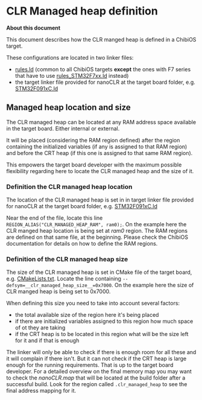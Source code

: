 # CLR Managed heap definition

**About this document**

This document describes how the CLR manged heap is defined in a ChibiOS target.

These configurations are located in two linker files: 
- [rules.ld](../../targets/CMSIS-OS/ChibiOS/common/rules.ld) (common to all ChibiOS targets **except** the ones with F7 series that have to use [rules_STM32F7xx.ld](../../targets/CMSIS-OS/ChibiOS/common/rules_STM32F7xx.ld) instead)
- the target linker file provided for nanoCLR at the target board folder, e.g. [STM32F091xC.ld](../../targets/CMSIS-OS/ChibiOS/ST_NUCLEO_F091RC/nanoCLR/STM32F091xC.ld)


## Managed heap location and size

The CLR managed heap can be located at any RAM address space available in the target board. Either internal or external.

It will be placed (considering the RAM region defined) after the region containing the initialized variables (if any is assigned to that RAM region) and before the CRT heap (if this one is assigned to that same RAM region).

This empowers the target board developer with the maximum possible flexibility regarding here to locate the CLR managed heap and the size of it.


### Definition the CLR managed heap location

The location of the CLR managed heap is set in in target linker file provided for nanoCLR at the target board folder, e.g. [STM32F091xC.ld](../../targets/CMSIS-OS/ChibiOS/ST_NUCLEO_F091RC/nanoCLR/STM32F091xC.ld)

Near the end of the file, locate this line `REGION_ALIAS("CLR_MANAGED_HEAP_RAM", ram0);`. On the example here the CLR manged heap location is being set at _ram0_ region. The RAM regions are defined on that same file, at the beginning. Please check the ChibiOS documentation for details on how to define the RAM regions.


### Definition of the CLR managed heap size

The size of the CLR managed heap is set in CMake file of the target board, e.g. [CMakeLists.txt](../../targets/CMSIS-OS/ChibiOS/ST_NUCLEO_F091RC/CMakeLists.txt).
Locate the line containing `--defsym=__clr_managed_heap_size__=0x7000`. On the example here the size of CLR manged heap is being set to 0x7000.

When defining this size you need to take into account several factors:
- the total available size of the region here it's being placed
- if there are initialized variables assigned to this region how much space of ot they are taking
- if the CRT heap is to be located in this region what will be the size left for it and if that is enough

The linker will only be able to check if there is enough room for all these and it will complain if there isn't. But it can not check if the CRT heap is large enough for the running requirements. That is up to the target board developer.
For a detailed overview on the final memory map you may want to check the _nanoCLR.map_ that will be located at the build folder after a successful build. Look for the region called `.clr_managed_heap` to see the final address mapping for it.
